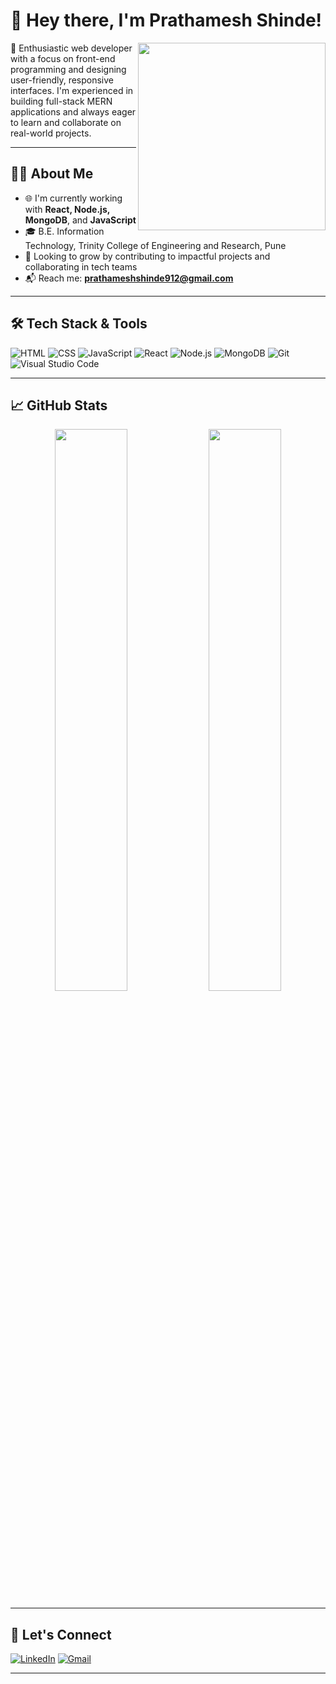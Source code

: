 # 👋 Hey there, I'm Prathamesh Shinde!

<img align="right" src="https://media.giphy.com/media/qgQUggAC3Pfv687qPC/giphy.gif" width="300" />

🚀 Enthusiastic web developer with a focus on front-end programming and designing user-friendly, responsive interfaces. I'm experienced in building full-stack MERN applications and always eager to learn and collaborate on real-world projects.  

---

## 🧑‍💻 About Me

- 🌐 I'm currently working with **React, Node.js, MongoDB**, and **JavaScript**
- 🎓 B.E. Information Technology, Trinity College of Engineering and Research, Pune
- 💼 Looking to grow by contributing to impactful projects and collaborating in tech teams
- 📬 Reach me: **prathameshshinde912@gmail.com**

---

## 🛠️ Tech Stack & Tools

![HTML](https://img.shields.io/badge/HTML5-E34F26?style=flat-square&logo=html5&logoColor=white)
![CSS](https://img.shields.io/badge/CSS3-1572B6?style=flat-square&logo=css3&logoColor=white)
![JavaScript](https://img.shields.io/badge/JavaScript-F7DF1E?style=flat-square&logo=javascript&logoColor=black)
![React](https://img.shields.io/badge/React-61DAFB?style=flat-square&logo=react&logoColor=black)
![Node.js](https://img.shields.io/badge/Node.js-339933?style=flat-square&logo=node.js&logoColor=white)
![MongoDB](https://img.shields.io/badge/MongoDB-4EA94B?style=flat-square&logo=mongodb&logoColor=white)
![Git](https://img.shields.io/badge/Git-F05032?style=flat-square&logo=git&logoColor=white)
![Visual Studio Code](https://img.shields.io/badge/VS%20Code-007ACC?style=flat-square&logo=visual-studio-code&logoColor=white)

---

## 📈 GitHub Stats

<p align="center">
  <img src="https://github-readme-stats.vercel.app/api?username=PrathameshRSH26&show_icons=true&theme=tokyonight" width="48%" />
  <img src="https://github-readme-stats.vercel.app/api/top-langs/?username=PrathameshRSH26&layout=compact&theme=tokyonight" width="48%" />
</p>

---

## 🔗 Let's Connect

[![LinkedIn](https://img.shields.io/badge/LinkedIn-Connect-blue?style=flat-square&logo=linkedin)](https://linkedin.com/in/prathameshshinde2604)
[![Gmail](https://img.shields.io/badge/Gmail-Email-red?style=flat-square&logo=gmail&logoColor=white)](mailto:prathameshshinde912@gmail.com)

---
